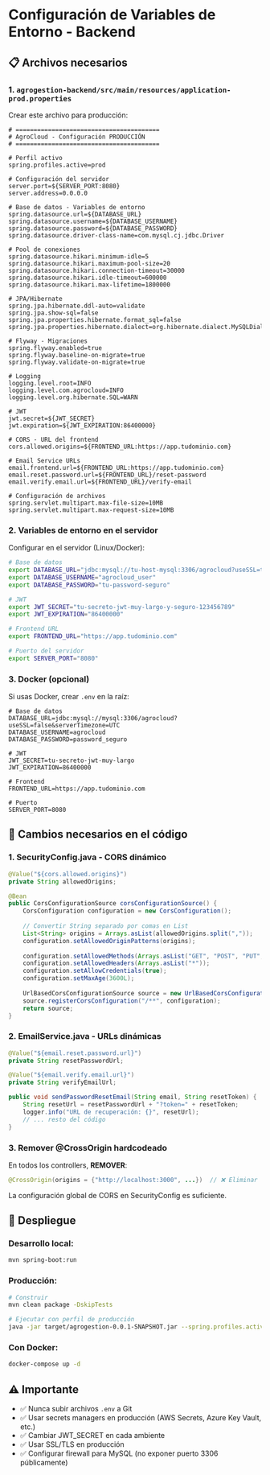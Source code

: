 # Configuración de Variables de Entorno - Backend

## 📋 Archivos necesarios

### 1. `agrogestion-backend/src/main/resources/application-prod.properties`

Crear este archivo para producción:

```properties
# ========================================
# AgroCloud - Configuración PRODUCCIÓN
# ========================================

# Perfil activo
spring.profiles.active=prod

# Configuración del servidor
server.port=${SERVER_PORT:8080}
server.address=0.0.0.0

# Base de datos - Variables de entorno
spring.datasource.url=${DATABASE_URL}
spring.datasource.username=${DATABASE_USERNAME}
spring.datasource.password=${DATABASE_PASSWORD}
spring.datasource.driver-class-name=com.mysql.cj.jdbc.Driver

# Pool de conexiones
spring.datasource.hikari.minimum-idle=5
spring.datasource.hikari.maximum-pool-size=20
spring.datasource.hikari.connection-timeout=30000
spring.datasource.hikari.idle-timeout=600000
spring.datasource.hikari.max-lifetime=1800000

# JPA/Hibernate
spring.jpa.hibernate.ddl-auto=validate
spring.jpa.show-sql=false
spring.jpa.properties.hibernate.format_sql=false
spring.jpa.properties.hibernate.dialect=org.hibernate.dialect.MySQLDialect

# Flyway - Migraciones
spring.flyway.enabled=true
spring.flyway.baseline-on-migrate=true
spring.flyway.validate-on-migrate=true

# Logging
logging.level.root=INFO
logging.level.com.agrocloud=INFO
logging.level.org.hibernate.SQL=WARN

# JWT
jwt.secret=${JWT_SECRET}
jwt.expiration=${JWT_EXPIRATION:86400000}

# CORS - URL del frontend
cors.allowed.origins=${FRONTEND_URL:https://app.tudominio.com}

# Email Service URLs
email.frontend.url=${FRONTEND_URL:https://app.tudominio.com}
email.reset.password.url=${FRONTEND_URL}/reset-password
email.verify.email.url=${FRONTEND_URL}/verify-email

# Configuración de archivos
spring.servlet.multipart.max-file-size=10MB
spring.servlet.multipart.max-request-size=10MB
```

### 2. Variables de entorno en el servidor

Configurar en el servidor (Linux/Docker):

```bash
# Base de datos
export DATABASE_URL="jdbc:mysql://tu-host-mysql:3306/agrocloud?useSSL=true&serverTimezone=UTC"
export DATABASE_USERNAME="agrocloud_user"
export DATABASE_PASSWORD="tu-password-seguro"

# JWT
export JWT_SECRET="tu-secreto-jwt-muy-largo-y-seguro-123456789"
export JWT_EXPIRATION="86400000"

# Frontend URL
export FRONTEND_URL="https://app.tudominio.com"

# Puerto del servidor
export SERVER_PORT="8080"
```

### 3. Docker (opcional)

Si usas Docker, crear `.env` en la raíz:

```env
# Base de datos
DATABASE_URL=jdbc:mysql://mysql:3306/agrocloud?useSSL=false&serverTimezone=UTC
DATABASE_USERNAME=agrocloud
DATABASE_PASSWORD=password_seguro

# JWT
JWT_SECRET=tu-secreto-jwt-muy-largo
JWT_EXPIRATION=86400000

# Frontend
FRONTEND_URL=https://app.tudominio.com

# Puerto
SERVER_PORT=8080
```

## 🔧 Cambios necesarios en el código

### 1. SecurityConfig.java - CORS dinámico

```java
@Value("${cors.allowed.origins}")
private String allowedOrigins;

@Bean
public CorsConfigurationSource corsConfigurationSource() {
    CorsConfiguration configuration = new CorsConfiguration();
    
    // Convertir String separado por comas en List
    List<String> origins = Arrays.asList(allowedOrigins.split(","));
    configuration.setAllowedOriginPatterns(origins);
    
    configuration.setAllowedMethods(Arrays.asList("GET", "POST", "PUT", "DELETE", "PATCH", "OPTIONS"));
    configuration.setAllowedHeaders(Arrays.asList("*"));
    configuration.setAllowCredentials(true);
    configuration.setMaxAge(3600L);
    
    UrlBasedCorsConfigurationSource source = new UrlBasedCorsConfigurationSource();
    source.registerCorsConfiguration("/**", configuration);
    return source;
}
```

### 2. EmailService.java - URLs dinámicas

```java
@Value("${email.reset.password.url}")
private String resetPasswordUrl;

@Value("${email.verify.email.url}")
private String verifyEmailUrl;

public void sendPasswordResetEmail(String email, String resetToken) {
    String resetUrl = resetPasswordUrl + "?token=" + resetToken;
    logger.info("URL de recuperación: {}", resetUrl);
    // ... resto del código
}
```

### 3. Remover @CrossOrigin hardcodeado

En todos los controllers, **REMOVER**:
```java
@CrossOrigin(origins = {"http://localhost:3000", ...})  // ❌ Eliminar
```

La configuración global de CORS en SecurityConfig es suficiente.

## 🚀 Despliegue

### Desarrollo local:
```bash
mvn spring-boot:run
```

### Producción:
```bash
# Construir
mvn clean package -DskipTests

# Ejecutar con perfil de producción
java -jar target/agrogestion-0.0.1-SNAPSHOT.jar --spring.profiles.active=prod
```

### Con Docker:
```bash
docker-compose up -d
```

## ⚠️ Importante

- ✅ Nunca subir archivos `.env` a Git
- ✅ Usar secrets managers en producción (AWS Secrets, Azure Key Vault, etc.)
- ✅ Cambiar JWT_SECRET en cada ambiente
- ✅ Usar SSL/TLS en producción
- ✅ Configurar firewall para MySQL (no exponer puerto 3306 públicamente)

